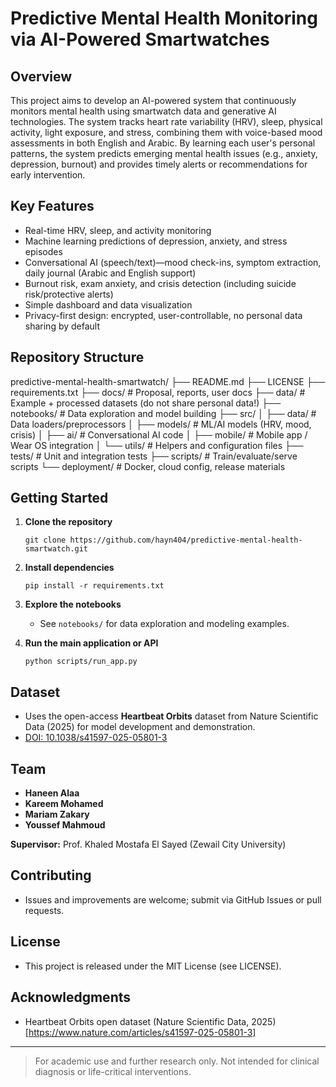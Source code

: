 # Predictive Mental Health Monitoring via AI-Powered Smartwatches

## Overview

This project aims to develop an AI-powered system that continuously monitors mental health using smartwatch data and generative AI technologies. The system tracks heart rate variability (HRV), sleep, physical activity, light exposure, and stress, combining them with voice-based mood assessments in both English and Arabic. By learning each user's personal patterns, the system predicts emerging mental health issues (e.g., anxiety, depression, burnout) and provides timely alerts or recommendations for early intervention.

## Key Features

- Real-time HRV, sleep, and activity monitoring
- Machine learning predictions of depression, anxiety, and stress episodes
- Conversational AI (speech/text)—mood check-ins, symptom extraction, daily journal (Arabic and English support)
- Burnout risk, exam anxiety, and crisis detection (including suicide risk/protective alerts)
- Simple dashboard and data visualization
- Privacy-first design: encrypted, user-controllable, no personal data sharing by default

## Repository Structure
predictive-mental-health-smartwatch/
├── README.md
├── LICENSE
├── requirements.txt
├── docs/ # Proposal, reports, user docs
├── data/ # Example + processed datasets (do not share personal data!)
├── notebooks/ # Data exploration and model building
├── src/
│     ├── data/ # Data loaders/preprocessors
│     ├── models/ # ML/AI models (HRV, mood, crisis)
│     ├── ai/ # Conversational AI code
│     ├── mobile/ # Mobile app / Wear OS integration
│     └── utils/ # Helpers and configuration files
├── tests/ # Unit and integration tests
├── scripts/ # Train/evaluate/serve scripts
└── deployment/ # Docker, cloud config, release materials


## Getting Started

1. **Clone the repository**
    ```
    git clone https://github.com/hayn404/predictive-mental-health-smartwatch.git
    ```

2. **Install dependencies**
    ```
    pip install -r requirements.txt
    ```
3. **Explore the notebooks**
    - See `notebooks/` for data exploration and modeling examples.

4. **Run the main application or API**
    ```
    python scripts/run_app.py
    ```

## Dataset

- Uses the open-access **Heartbeat Orbits** dataset from Nature Scientific Data (2025) for model development and demonstration.
- [DOI: 10.1038/s41597-025-05801-3](https://www.nature.com/articles/s41597-025-05801-3)

## Team

- **Haneen Alaa**
- **Kareem Mohamed**
- **Mariam Zakary**
- **Youssef Mahmoud**

**Supervisor:** Prof. Khaled Mostafa El Sayed (Zewail City University)

## Contributing

- Issues and improvements are welcome; submit via GitHub Issues or pull requests.

## License

- This project is released under the MIT License (see LICENSE).

## Acknowledgments

- Heartbeat Orbits open dataset (Nature Scientific Data, 2025)[https://www.nature.com/articles/s41597-025-05801-3]

---

> For academic use and further research only. Not intended for clinical diagnosis or life-critical interventions.
